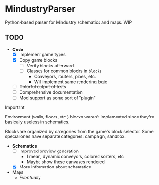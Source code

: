 # MindustryParser

Python-based parser for Mindustry schematics and maps. WIP

## TODO

* **Code**
  * [x] Implement game types
  * [x] Copy game blocks
    * [ ] Verify blocks afterward
    * [ ] Classes for common blocks in `blocks`
      * Conveyors, routers, pipes, etc.
      * Will implement same rendering logic
  * [ ] ~~Colorful output of tests~~
  * [ ] Comprehensive documentation
  * [ ] Mod support as some sort of "plugin"

> [!IMPORTANT]  
> Environment (walls, floors, etc.) blocks weren't implemented since they're basically useless in schematics.
> 
> Blocks are organized by categories from the game's block selector.
> Some special ones have separate categories: campaign, sandbox.

* **Schematics**
  * [ ] Improved preview generation
    * I mean, dynamic conveyors, colored sorters, etc
    * Maybe show those canvases rendered
  * [x] More information about schematics

* Maps
  * *Eventually*